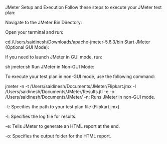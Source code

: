 JMeter Setup and Execution
Follow these steps to execute your JMeter test plan:

Navigate to the JMeter Bin Directory:

Open your terminal and run:


cd /Users/saidinesh/Downloads/apache-jmeter-5.6.3/bin
Start JMeter (Optional GUI Mode):

If you need to launch JMeter in GUI mode, run:

sh jmeter.sh
Run JMeter in Non-GUI Mode:

To execute your test plan in non-GUI mode, use the following command:

jmeter -n -t /Users/saidinesh/Documents/JMeter/Flipkart.jmx -l /Users/saidinesh/Documents/JMeter/Results.jtl -e -o /Users/saidinesh/Documents/JMeter/
-n: Runs JMeter in non-GUI mode.

-t: Specifies the path to your test plan file (Flipkart.jmx).

-l: Specifies the log file for results.

-e: Tells JMeter to generate an HTML report at the end.

-o: Specifies the output folder for the HTML report.